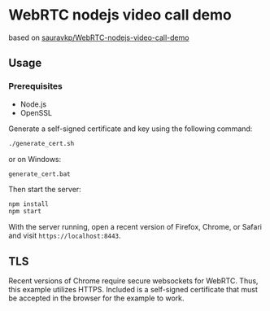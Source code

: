 # WebRTC nodejs video call demo

based on [sauravkp/WebRTC-nodejs-video-call-demo](https://github.com/sauravkp/WebRTC-nodejs-video-call-demo)

## Usage

### Prerequisites

- Node.js
- OpenSSL

Generate a self-signed certificate and key using the following command:

```bash
./generate_cert.sh
```

or on Windows:

```pwsh
generate_cert.bat
```

Then start the server:

```bash
npm install
npm start
```

With the server running, open a recent version of Firefox, Chrome, or Safari and visit `https://localhost:8443`.

## TLS

Recent versions of Chrome require secure websockets for WebRTC. Thus, this example utilizes HTTPS. Included is a self-signed certificate that must be accepted in the browser for the example to work.
